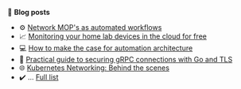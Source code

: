 <!--
**nleiva/nleiva** is a ✨ _special_ ✨ repository because its `README.md` (this file) appears on your GitHub profile.

Here are some ideas to get you started:

- 🔭 I’m currently working on ...
- 🌱 I’m currently learning ...
- 👯 I’m looking to collaborate on ...
- 🤔 I’m looking for help with ...
- 💬 Ask me about ...
- 📫 How to reach me: ...
- 😄 Pronouns: ...
- ⚡ Fun fact: ...
-->

📖 **Blog posts**
- ⚙️ [Network MOP's as automated workflows](https://www.ansible.com/blog/network-mops-as-automated-workflows)
- 📈 [Monitoring your home lab devices in the cloud for free](https://nleiva.medium.com/monitoring-your-home-lab-devices-in-the-cloud-for-free-54c4d11ac471)
- 💻 [How to make the case for automation architecture](https://www.redhat.com/architect/automation-architecture)
- 🔐 [Practical guide to securing gRPC connections with Go and TLS](https://itnext.io/practical-guide-to-securing-grpc-connections-with-go-and-tls-part-1-f63058e9d6d1)
- 🌐 [Kubernetes Networking: Behind the scenes](https://medium.com/@nleiva/kubernetes-networking-behind-the-scenes-39a1ab1792bb)
- ✔️ ... [Full list](https://github.com/nleiva/my-stuff)
